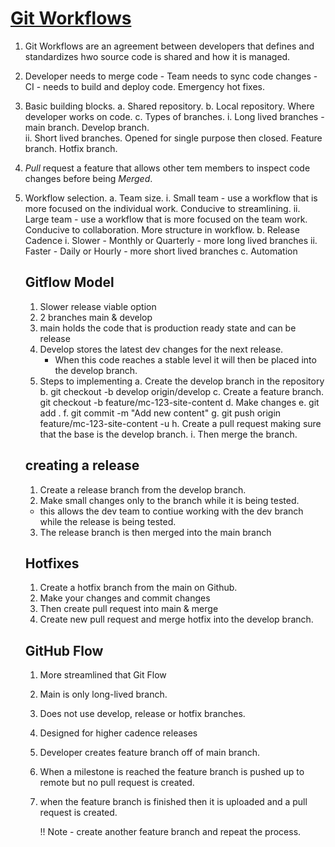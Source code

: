 # [Git Workflows](https://www.linkedin.com/learning/git-workflows/collaborating-more-effectively-with-git-using-workflows?autoplay=true)

1. Git Workflows are an agreement between developers that defines and standardizes hwo source code is shared and how it is managed.
2. Developer needs to merge code - Team needs to sync code changes - CI - needs to build and deploy code.  Emergency hot fixes.
3. Basic building blocks.
  a. Shared repository.
  b. Local repository.  Where developer works on code.
  c. Types of branches. 
      i. Long lived branches - main branch.  Develop branch.  
      ii. Short lived branches. Opened for single purpose then closed.  Feature branch. Hotfix branch. 
4. *Pull* request a feature that allows other tem members to inspect code changes before being *Merged*.
5. Workflow selection.
   a. Team size. 
      i. Small team - use a workflow that is more focused on the individual work. Conducive to streamlining.
      ii. Large team - use a workflow that is more focused on the team work. Conducive to collaboration. More structure in workflow.
   b. Release Cadence
      i. Slower - Monthly or Quarterly - more long lived branches
      ii. Faster - Daily or Hourly - more short lived branches
   c. Automation 

   ## Gitflow Model
   1. Slower release viable option
   2. 2 branches main & develop
   3. main holds the code that is production ready state and can be release
   4. Develop stores the latest dev changes for the next release.
      - When this code reaches a stable level it will then be placed into the develop branch.
   5. Steps to implementing
      a. Create the develop branch in the repository
      b. git checkout -b develop origin/develop
      c. Create a feature branch.   git checkout -b feature/mc-123-site-content
      d. Make changes
      e. git add .
      f. git commit -m "Add new content"
      g. git push origin feature/mc-123-site-content -u
      h. Create a pull request making sure that the base is the develop branch.
      i. Then merge the branch.

   ## creating a release
   1. Create a release branch from the develop branch.
   2. Make small changes only to the branch while it is being tested.
     - this allows the dev team to contiue working with the dev branch while the release is being tested.
   3. The release branch is then merged into the main branch

   ## Hotfixes
   1. Create a hotfix branch from the main on Github. 
   2. Make your changes and commit changes
   3. Then create pull request into main & merge
   4. Create new pull request and merge hotfix into the develop branch.

   ## GitHub Flow
   1. More streamlined that Git Flow
   2. Main is only long-lived branch.
   3. Does not use develop, release or hotfix branches.
   4. Designed for higher cadence releases
   5. Developer creates feature branch off of main branch.
   6. When a milestone is reached the feature branch is pushed up to remote but no pull request is created.
   7. when the feature branch is finished then it is uploaded and a pull request is created.

      !! Note - create another feature branch and repeat the process.